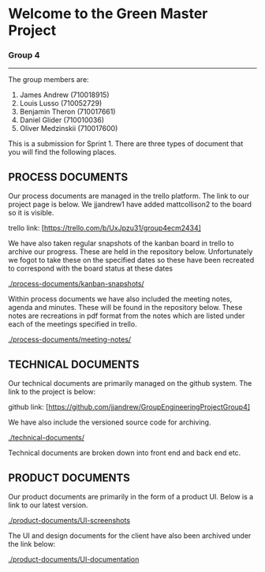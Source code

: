 # Welcome to the Green Master Project

### Group 4

---

The group members are:

1. James Andrew (710018915)
2. Louis Lusso (710052729)
3. Benjamin Theron (710017661)
4. Daniel Glider (710010036)
5. Oliver Medzinskii (710017600)

This is a submission for Sprint 1. There are three types of document that you will find the following places.

## PROCESS DOCUMENTS

Our process documents are managed in the trello platform. The link to our project page is below. We jjandrew1 have added mattcollison2 to the board so it is visible.

trello link: [https://trello.com/b/UxJpzu31/group4ecm2434]

We have also taken regular snapshots of the kanban board in trello to archive our progress. These are held in the repository below. Unfortunately we fogot to take these on the specified dates so these have been recreated to correspond with the board status at these dates

[./process-documents/kanban-snapshots/](./process-documents/kanban-snapshots/)

Within process documents we have also included the meeting notes, agenda and minutes. These will be found in the repository below. These notes are recreations in pdf format from the notes which are listed under each of the meetings specified in trello.

[./process-documents/meeting-notes/](./process-documents/meeting-notes/)

## TECHNICAL DOCUMENTS

Our technical documents are primarily managed on the github system. The link to the project is below:

github link: [https://github.com/jjandrew/GroupEngineeringProjectGroup4]

We have also include the versioned source code for archiving.

[./technical-documents/](./technical-documents/)

Technical documents are broken down into front end and back end etc.

## PRODUCT DOCUMENTS

Our product documents are primarily in the form of a product UI. Below is a link to our latest version.

[./product-documents/UI-screenshots](./product-documents/UI-screenshots)

The UI and design documents for the client have also been archived under the link below:

[./product-documents/UI-documentation](./product-documents/UI-documentation)
